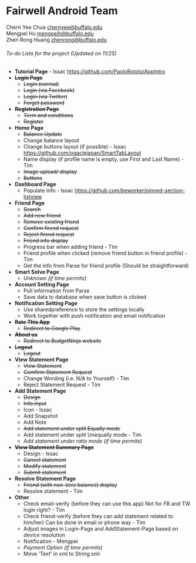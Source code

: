 # Fairwell Android Team

Chern Yee Chua <chernyee@buffalo.edu>
<br>Mengpei Hu <mengpeih@buffalo.edu>
<br>Zhen Rong Huang <zhenrong@buffalo.edu>
<return>
<return>

###### To-do Lists for the project *(Updated on 11/25)*
* **Tutorial Page** - Issac https://github.com/PaoloRotolo/AppIntro
* ~~**Login Page**~~
  * ~~Login (normal)~~
  * ~~Login (via Facebook)~~
  * ~~Login (via Twitter)~~
  * ~~Forget password~~
* ~~**Registration Page**~~
  * ~~Term and conditions~~
  * ~~Register~~
* **Home Page**
  * ~~Balance Update~~
  * Change balance layout
  * Change buttons layout (if possible) - Issac  https://github.com/ogaclejapan/SmartTabLayout
  * Name display (if profile name is empty, use First and Last Name) - Tim
  * ~~Image upload/ display~~
  * ~~Buttons~~
* **Dashboard Page**
  * Populate info - Issac  https://github.com/beworker/pinned-section-listview
* **Friend Page**
  * ~~Search~~
  * ~~Add new friend~~
  * ~~Remove existing friend~~
  * ~~Confirm firend request~~
  * ~~Reject firend request~~
  * ~~Friend info display~~
  * Progress bar when adding friend - Tim
  * Friend profile when clicked (remove friend button in friend profile) - Tim
  * Get the info from Parse for friend profile (Should be straightforward)
* **Smart Solve Page**
  * *Unknown (if time permits)*
* **Account Setting Page**
  * Pull information from Parse
  * Save data to database when save button is clicked
* **Notification Setting Page**
  * Use sharedpreference to store the settings locally
  * Work together with push notification and email notification
* ~~**Rate This App**~~
  * ~~Redirect to Google Play~~
* ~~**About us**~~
  * ~~Redirect to BudgetNinja website~~
* ~~**Logout**~~
  * ~~Logout~~
* **View Statement Page**
  * ~~View Statement~~
  * ~~Comfirm Statement Request~~
  * Change Wording (i.e. N/A to Yourself) - Tim
  * Reject Statement Request - Tim
* **Add Statement Page**
  * ~~Design~~
  * ~~Info input~~
  * Icon - Issac
  * Add Snapshot
  * Add Note
  * ~~Add statement under split Equally mode~~
  * Add statement under split Unequally mode - Tim
  * *Add statement under ratio mode (if time permits)*
* ~~**View Statement Summary Page**~~
  * Design - Issac
  * ~~Cancel statement~~
  * ~~Modify statement~~
  * ~~Submit statement~~
* **Resolve Statement Page**
  * ~~Friend (with non-zero balance) display~~
  * Resolve statement - Tim
* **Other**
  * Check email-verify (before they can use this app) Not for FB and TW login right? - Tim
  * Check friend-verify (before they can add statement related to him/her) Can be done in email or phone way - Tim
  * Adjust images in Login-Page and AddStatement-Page based on device resolution
  * Notification - Mengpei
  * *Payment Option (if time permits)*
  * Move 'Text' in xml to String.xml
